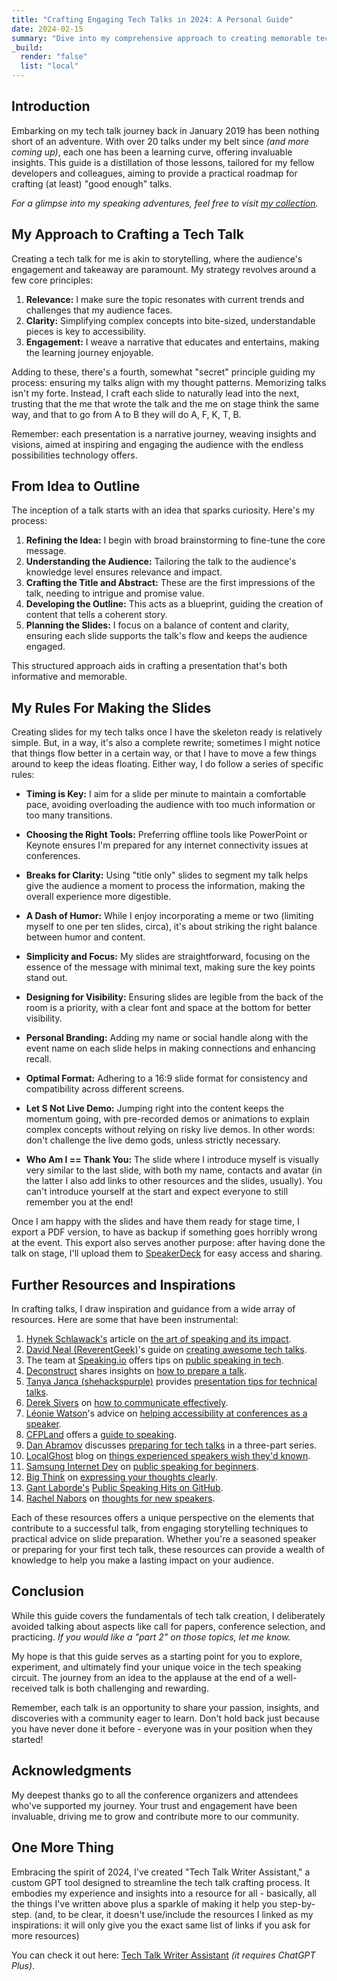 ```yaml
---
title: "Crafting Engaging Tech Talks in 2024: A Personal Guide"
date: 2024-02-15
summary: "Dive into my comprehensive approach to creating memorable tech talks, blending insights from years of experience with a dash of GPT magic."
_build:
  render: "false"
  list: "local"
---
```


## Introduction

Embarking on my tech talk journey back in January 2019 has been nothing short of an adventure. With over 20 talks under my belt since _(and more coming up)_, each one has been a learning curve, offering invaluable insights. This guide is a distillation of those lessons, tailored for my fellow developers and colleagues, aiming to provide a practical roadmap for crafting (at least) "good enough" talks.

_For a glimpse into my speaking adventures, feel free to visit [my collection](https://kelset.dev/tags/talk/)._

## My Approach to Crafting a Tech Talk

Creating a tech talk for me is akin to storytelling, where the audience's engagement and takeaway are paramount. My strategy revolves around a few core principles:

1. **Relevance:** I make sure the topic resonates with current trends and challenges that my audience faces.
2. **Clarity:** Simplifying complex concepts into bite-sized, understandable pieces is key to accessibility.
3. **Engagement:** I weave a narrative that educates and entertains, making the learning journey enjoyable.

Adding to these, there's a fourth, somewhat "secret" principle guiding my process: ensuring my talks align with my thought patterns. Memorizing talks isn't my forte. Instead, I craft each slide to naturally lead into the next, trusting that the me that wrote the talk and the me on stage think the same way, and that to go from A to B they will do A, F, K, T, B.

Remember: each presentation is a narrative journey, weaving insights and visions, aimed at inspiring and engaging the audience with the endless possibilities technology offers.

## From Idea to Outline

The inception of a talk starts with an idea that sparks curiosity. Here's my process:

1. **Refining the Idea:** I begin with broad brainstorming to fine-tune the core message.
2. **Understanding the Audience:** Tailoring the talk to the audience's knowledge level ensures relevance and impact.
3. **Crafting the Title and Abstract:** These are the first impressions of the talk, needing to intrigue and promise value.
4. **Developing the Outline:** This acts as a blueprint, guiding the creation of content that tells a coherent story.
5. **Planning the Slides:** I focus on a balance of content and clarity, ensuring each slide supports the talk's flow and keeps the audience engaged.

This structured approach aids in crafting a presentation that's both informative and memorable.

## My Rules For Making the Slides

Creating slides for my tech talks once I have the skeleton ready is relatively simple. But, in a way, it's also a complete rewrite; sometimes I might notice that things flow better in a certain way, or that I have to move a few things around to keep the ideas floating. Either way, I do follow a series of specific rules:

- **Timing is Key:** I aim for a slide per minute to maintain a comfortable pace, avoiding overloading the audience with too much information or too many transitions.

- **Choosing the Right Tools:** Preferring offline tools like PowerPoint or Keynote ensures I'm prepared for any internet connectivity issues at conferences.

- **Breaks for Clarity:** Using "title only" slides to segment my talk helps give the audience a moment to process the information, making the overall experience more digestible.

- **A Dash of Humor:** While I enjoy incorporating a meme or two (limiting myself to one per ten slides, circa), it's about striking the right balance between humor and content.

- **Simplicity and Focus:** My slides are straightforward, focusing on the essence of the message with minimal text, making sure the key points stand out.

- **Designing for Visibility:** Ensuring slides are legible from the back of the room is a priority, with a clear font and space at the bottom for better visibility.

- **Personal Branding:** Adding my name or social handle along with the event name on each slide helps in making connections and enhancing recall.

- **Optimal Format:** Adhering to a 16:9 slide format for consistency and compatibility across different screens.

- **Let S Not Live Demo:** Jumping right into the content keeps the momentum going, with pre-recorded demos or animations to explain complex concepts without relying on risky live demos. In other words: don't challenge the live demo gods, unless strictly necessary.

- **Who Am I == Thank You:** The slide where I introduce myself is visually very similar to the last slide, with both my name, contacts and avatar (in the latter I also add links to other resources and the slides, usually). You can't introduce yourself at the start and expect everyone to still remember you at the end!

Once I am happy with the slides and have them ready for stage time, I export a PDF version, to have as backup if something goes horribly wrong at the event. This export also serves another purpose: after having done the talk on stage, I'll upload them to [SpeakerDeck](https://speakerdeck.com/) for easy access and sharing.

## Further Resources and Inspirations

In crafting talks, I draw inspiration and guidance from a wide array of resources. Here are some that have been instrumental:

1. [Hynek Schlawack's](https://mastodon.social/@hynek) article on [the art of speaking and its impact](https://hynek.me/articles/speaking/).
2. [David Neal (ReverentGeek)](https://twitter.com/reverentgeek)'s guide on [creating awesome tech talks](http://reverentgeek.com/5-essential-ingredients-for-an-awesome-tech-talk/).
3. The team at [Speaking.io](https://twitter.com/speakingio) offers tips on [public speaking in tech](https://speaking.io/).
4. [Deconstruct](https://www.deconstructconf.com/) shares insights on [how to prepare a talk](https://www.deconstructconf.com/blog/how-to-prepare-a-talk).
5. [Tanya Janca (shehackspurple)](https://twitter.com/shehackspurple) provides [presentation tips for technical talks](https://dev.to/shehackspurple/presentation-tips-for-technical-talks-1fni).
6. [Derek Sivers](https://sivers.org/) on [how to communicate effectively](https://sivers.org/d22).
7. [Léonie Watson](https://twitter.com/LeonieWatson)'s advice on [helping accessibility at conferences as a speaker](https://dev.to/lkopacz/10-ways-to-help-accessibility-at-conferences-as-a-speaker-5dfp).
8. [CFPLand](https://www.cfpland.com/) offers a [guide to speaking](https://www.cfpland.com/guides/speaking/).
9. [Dan Abramov](https://twitter.com/dan_abramov) discusses [preparing for tech talks](https://overreacted.io/preparing-for-tech-talk-part-1-motivation/) in a three-part series.
10. [LocalGhost](https://localghost.dev/) blog on [things experienced speakers wish they'd known](https://localghost.dev/blog/things-experienced-speakers-wish-they-d-known/).
11. [Samsung Internet Dev](https://medium.com/samsung-internet-dev) on [public speaking for beginners](https://medium.com/samsung-internet-dev/public-speaking-for-beginners-8bdee16123ba).
12. [Big Think](https://bigthink.com/the-learning-curve/3-rules-express-your-thoughts-clearly/) on [expressing your thoughts clearly](https://bigthink.com/the-learning-curve/3-rules-express-your-thoughts-clearly/).
13. [Gant Laborde's](https://twitter.com/GantLaborde) [Public Speaking Hits on GitHub](https://github.com/GantMan/Public_Speaking_Hits).
14. [Rachel Nabors](https://www.linkedin.com/in/rachelnabors/) on [thoughts for new speakers](https://www.linkedin.com/pulse/thoughts-new-speakers-rachel-nabors/).

Each of these resources offers a unique perspective on the elements that contribute to a successful talk, from engaging storytelling techniques to practical advice on slide preparation. Whether you're a seasoned speaker or preparing for your first tech talk, these resources can provide a wealth of knowledge to help you make a lasting impact on your audience.

## Conclusion

While this guide covers the fundamentals of tech talk creation, I deliberately avoided talking about aspects like call for papers, conference selection, and practicing. _If you would like a "part 2" on those topics, let me know._

My hope is that this guide serves as a starting point for you to explore, experiment, and ultimately find your unique voice in the tech speaking circuit. The journey from an idea to the applause at the end of a well-received talk is both challenging and rewarding.

Remember, each talk is an opportunity to share your passion, insights, and discoveries with a community eager to learn. Don't hold back just because you have never done it before - everyone was in your position when they started!

## Acknowledgments

My deepest thanks go to all the conference organizers and attendees who've supported my journey. Your trust and engagement have been invaluable, driving me to grow and contribute more to our community.

## One More Thing

Embracing the spirit of 2024, I've created "Tech Talk Writer Assistant," a custom GPT tool designed to streamline the tech talk crafting process. It embodies my experience and insights into a resource for all - basically, all the things I've written above plus a sparkle of making it help you step-by-step. (and, to be clear, it doesn't use/include the resources I linked as my inspirations: it will only give you the exact same list of links if you ask for more resources)

You can check it out here: [Tech Talk Writer Assistant](https://chat.openai.com/g/g-ZaUKNNgYb-tech-talk-writer-assistant) _(it requires ChatGPT Plus)_.
